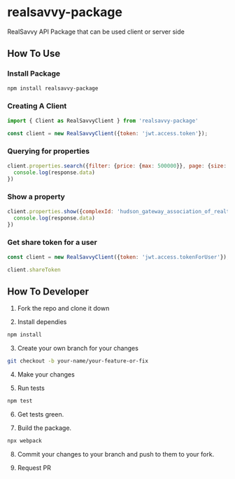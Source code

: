 # realsavvy-package
RealSavvy API Package that can be used client or server side

## How To Use

### Install Package

```bash
npm install realsavvy-package
```

### Creating A Client

```js
import { Client as RealSavvyClient } from 'realsavvy-package'

const client = new RealSavvyClient({token: 'jwt.access.token'});
```

### Querying for properties

```js
client.properties.search({filter: {price: {max: 500000}}, page: {size: 8}}).then(response => {
  console.log(response.data)
})
```

### Show a property

```js
client.properties.show({complexId: 'hudson_gateway_association_of_realtors~24542612'}).then(response => {
  console.log(response.data)
})
```

### Get share token for a user

```js
const client = new RealSavvyClient({token: 'jwt.access.tokenForUser'});

client.shareToken
```

## How To Developer
1. Fork the repo and clone it down

2. Install dependies
```bash
npm install
```

3. Create your own branch for your changes
```bash
git checkout -b your-name/your-feature-or-fix
```

4. Make your changes

5. Run tests
```bash
npm test
```

6. Get tests green.

7. Build the package.
```bash
npx webpack
```

8. Commit your changes to your branch and push to them to your fork.

9. Request PR
